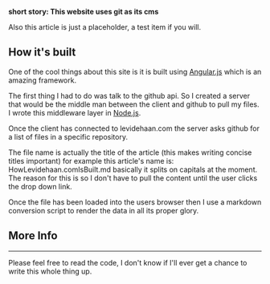 __short story: This website uses git as its cms__

Also this article is just a placeholder, a test item if you will.

## How it's built

One of the cool things about this site is it is built using [Angular.js](http://angularjs.org) which is an amazing framework.

The first thing I had to do was talk to the github api.
So I created a server that would be the middle man between the client and github to pull my files.
I wrote this middleware layer in [Node.js](http://nodejs.org).

Once the client has connected to levidehaan.com the server asks github for a list of files in a specific repository.

The file name is actually the title of the article (this makes writing concise titles important) for example this article's name is:
HowLevidehaan.comIsBuilt.md basically it splits on capitals at the moment.
The reason for this is so I don't have to pull the content until the user clicks the drop down link.

Once the file has been loaded into the users browser then I use a markdown conversion script to render the data in all its proper glory.

## More Info
------------

Please feel free to read the code, I don't know if I'll ever get a chance to write this whole thing up.
